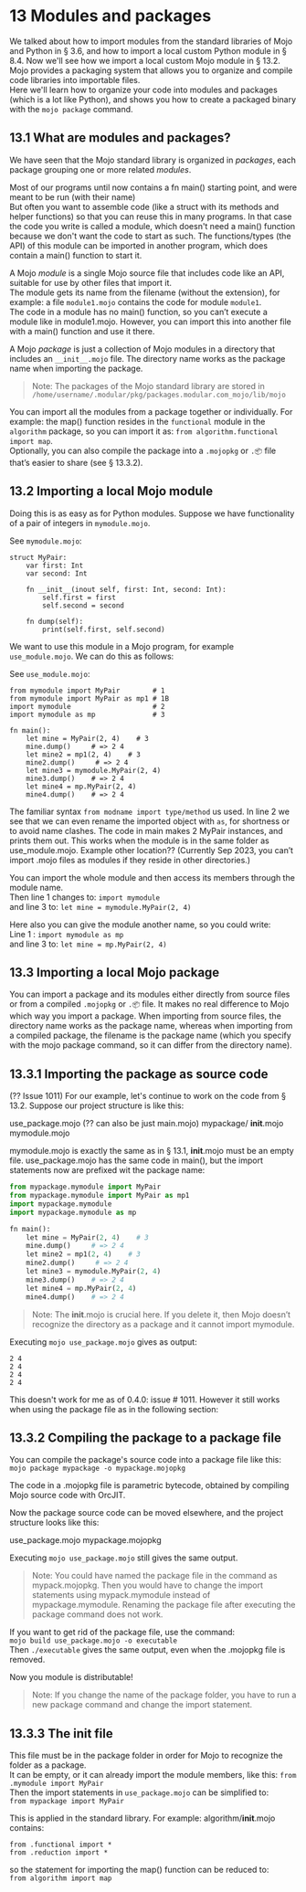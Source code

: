 # 13 Modules and packages
We talked about how to import modules from the standard libraries of Mojo and Python in § 3.6, and how to import a local custom Python module in § 8.4. 
Now we'll see how we import a local custom Mojo module in § 13.2.
Mojo provides a packaging system that allows you to organize and compile code libraries into importable files.  
Here we'll learn how to organize your code into modules and packages (which is a lot like Python), and shows you how to create a packaged binary with the `mojo package` command.

## 13.1 What are modules and packages?
We have seen that the Mojo standard library is organized in *packages*, each package grouping one or more related *modules*.  

Most of our programs until now contains a fn main() starting point, and were meant to be run (with their name)  
But often you want to assemble code (like a struct with its methods and helper functions) so that you can reuse this in many programs. In that case the code you write is called a module, which doesn't need a main() function because we don't want the code to start as such. The functions/types (the API) of this module can be imported in another program, which does contain a main() function to start it.

A Mojo *module* is a single Mojo source file that includes code like an API, suitable for use by other files that import it.  
The module gets its name from the filename (without the extension), for example: a file `module1.mojo` contains the code for module `module1`.  
The code in a module has no main() function, so you can’t execute a module like in module1.mojo. However, you can import this into another file with a main() function and use it there.  

A Mojo *package* is just a collection of Mojo modules in a directory that includes an `__init__.mojo` file. The directory name works as the package name when importing the package.  

>Note: The packages of the Mojo standard library are stored in `/home/username/.modular/pkg/packages.modular.com_mojo/lib/mojo`


You can import all the modules from a package together or individually.
For example: the map() function resides in the `functional` module in the `algorithm` package, so you can import it as:
`from algorithm.functional import map`.  
Optionally, you can also compile the package into a `.mojopkg` or `.📦` file that’s easier to share (see § 13.3.2).

## 13.2 Importing a local Mojo module
Doing this is as easy as for Python modules.
Suppose we have functionality of a pair of integers in `mymodule.mojo`. 

See `mymodule.mojo`:
```mojo
struct MyPair:
    var first: Int
    var second: Int

    fn __init__(inout self, first: Int, second: Int):
        self.first = first
        self.second = second

    fn dump(self):
        print(self.first, self.second)
```

We want to use this module in a Mojo program, for example `use_module.mojo`. We can do this as follows:  

See `use_module.mojo`:
```mojo
from mymodule import MyPair        # 1
from mymodule import MyPair as mp1 # 1B
import mymodule                    # 2
import mymodule as mp              # 3

fn main():
    let mine = MyPair(2, 4)    # 3
    mine.dump()     # => 2 4
    let mine2 = mp1(2, 4)    # 3
    mine2.dump()     # => 2 4
    let mine3 = mymodule.MyPair(2, 4)    
    mine3.dump()    # => 2 4
    let mine4 = mp.MyPair(2, 4)    
    mine4.dump()    # => 2 4
```

The familiar syntax `from modname import type/method` us used. In line 2 we see that we can even rename the imported object with `as`, for shortness or to avoid name clashes. The code in main makes 2 MyPair instances, and prints them out.
This works when the module is in the same folder as use_module.mojo. Example other location??
(Currently Sep 2023, you can’t import .mojo files as modules if they reside in other directories.)

You can import the whole module and then access its members through the module name.   
Then line 1 changes to:  `import mymodule`                
and line 3 to:           `let mine = mymodule.MyPair(2, 4)`

Here also you can give the module another name, so you could write:  
Line 1                :  `import mymodule as mp`                
and line 3 to:           `let mine = mp.MyPair(2, 4)`

## 13.3 Importing a local Mojo package
You can import a package and its modules either directly from source files or from a compiled `.mojopkg` or `.📦` file. It makes no real difference to Mojo which way you import a package. When importing from source files, the directory name works as the package name, whereas when importing from a compiled package, the filename is the package name (which you specify with the mojo package command, so it can differ from the directory name).  

## 13.3.1 Importing the package as source code
(?? Issue 1011)
For our example, let's continue to work on the code from § 13.2. Suppose our project structure is like this:   

use_package.mojo  (?? can also be just main.mojo)
mypackage/
    __init__.mojo
    mymodule.mojo

mymodule.mojo is exactly the same as in § 13.1, __init__.mojo must be an empty file.
use_package.mojo has the same code in main(), but the import statements now are prefixed wit the package name:

```py
from mypackage.mymodule import MyPair
from mypackage.mymodule import MyPair as mp1 
import mypackage.mymodule
import mypackage.mymodule as mp              

fn main():
    let mine = MyPair(2, 4)    # 3
    mine.dump()     # => 2 4
    let mine2 = mp1(2, 4)    # 3
    mine2.dump()     # => 2 4
    let mine3 = mymodule.MyPair(2, 4)    
    mine3.dump()    # => 2 4
    let mine4 = mp.MyPair(2, 4)    
    mine4.dump()    # => 2 4
```

>Note: The __init__.mojo is crucial here. If you delete it, then Mojo doesn’t recognize the directory as a package and it cannot import mymodule.  

Executing `mojo use_package.mojo`  gives as output:
```
2 4
2 4
2 4
2 4
```

This doesn't work for me as of 0.4.0: issue # 1011.
However it still works when using the package file as in the following section:

## 13.3.2 Compiling the package to a package file
You can compile the package's source code into a package file like this:
`mojo package mypackage -o mypackage.mojopkg`

The code in a .mojopkg file is parametric bytecode, obtained by compiling Mojo source code with OrcJIT.

Now the package source code can be moved elsewhere, and the project structure looks like this:

use_package.mojo
mypackage.mojopkg

Executing `mojo use_package.mojo` still gives the same output.

>Note: You could have named the package file in the command as mypack.mojopkg. Then you would have to change the import statements using mypack.mymodule instead of mypackage.mymodule. Renaming the package file after executing the package command does not work.

If you want to get rid of the package file, use the command:  
`mojo build use_package.mojo -o executable`  
Then `./executable` gives the same output, even when the .mojopkg file is removed.

Now you module is distributable!

>Note: If you change the name of the package folder, you have to run a new package command and change the import statement.

## 13.3.3 The __init__ file
This file must be in the package folder in order for Mojo to recognize the folder as a package.  
It can be empty, or it can already import the module members, like this:
`from .mymodule import MyPair`  
Then the import statements in `use_package.mojo` can be simplified to:  
`from mypackage import MyPair`

This is applied in the standard library. For example: algorithm/__init__.mojo contains:  
```mojo
from .functional import *
from .reduction import *
```

so the statement for importing the map() function can be reduced to:  
`from algorithm import map`